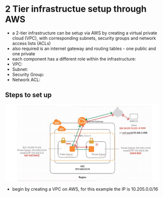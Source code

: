 # 2 Tier infrastructue setup through AWS
- a 2-tier infrastructure can be setup via AWS by creating a virtual private cloud (VPC), with corresponding subnets, security groups and network access lists (ACLs)
- also required is an internet gateway and routing tables - one public and one private
- each component has a different role within the infrastructure:
- VPC: 
- Subnet:
- Security Group:
- Network ACL:

## Steps to set up

![2 tier with AWS](AWS_2tier.png)
- begin by creating a VPC on AWS, for this example the IP is 10.205.0.0/16
